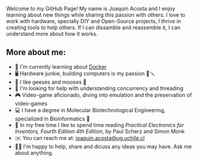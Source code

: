 Welcome to my GitHub Page! My name is Joaquin Acosta and I enjoy learning about new things while sharing this passion with others. I love to work with hardware, specially DIY and Open-Source projects, I thrive in creating tools to help others. If I can dissamble and reassemble it, I can understand more about how it works.

## More about me:

+ :whale2: I'm currently learning about [Docker](https://github.com/docker)
+ :desktop_computer: Hardware junkie, building computers is my passion :toolbox::screwdriver:
+ :swan: I like geeses and mooses :deer:
+ :snake: I'm looking for help with understanding concurrency and threading
+ :video_game: Video-game aficionado, diving into emulation and the preservation of video-games 
+ :computer: I have a degree in Molecular Biotechnological Engineering, specialized in Bioinformatics :dna:
+ :book: In my free time I like to spend time reading *Practical Electronics for Inventors, Fourth Edition 4th Edition*, by Paul Scherz and Simon Monk
+ :envelope: You can reach me at: joaquin.acosta@ug.uchile.cl
+ :mage_man: I'm happy to help, share and dicuss any ideas you may have. Ask me about anything.

